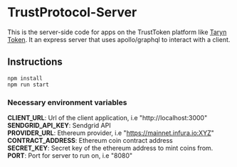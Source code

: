 # TrustProtocol-Server

This is the server-side code for apps on the TrustToken platform like [Taryn Token](http://taryn.trusttoken.com/). It an express server that uses apollo/graphql to interact with a client.

## Instructions

```
npm install
npm run start
```

### Necessary environment variables

**CLIENT_URL**: Url of the client application, i.e "http://localhost:3000"  
**SENDGRID_API_KEY**: Sendgrid API  
**PROVIDER_URL**: Ethereum provider, i.e "https://mainnet.infura.io:XYZ"  
**CONTRACT_ADDRESS**: Ethereum coin contract address  
**SECRET_KEY**: Secret key of the ethereum address to mint coins from.  
**PORT**: Port for server to run on, i.e "8080"
